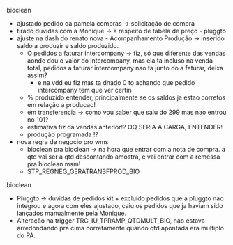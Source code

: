 bioclean
- ajustado pedido da pamela compras → solicitação de compra
- tirado duvidas com a Monique → a respeito de tabela de preço - pluggto
- ajuste na dash do renato nova - Acompanhamento Produção → inserido saldo a produzir e saldo produzido.
	- O pedidos a faturar intercompany → fiz, só que diferente das vendas aonde dou o valor do intercompany, mas ela ta incluso na venda total, pedidos a faturar intercompany nao ta junto do a faturar, deixa assim?
		- e na vdd eu fiz mas ta dnado 0 to achando que pedido intercompany tem que ver certin
	- % produzido entender, principalmente se os saldos ja estao corretos em relação a producao!
	- em transferencia → como vou saber que saiu do 299 mas nao entrou no 101?
	- estimativa fiz da vendas anterior!? OQ SERIA A CARGA, ENTENDER!
	- produção programada !?
- nova regra de negocio pro wms
	- bioclean pra bioclean → na hora que entrar com a nota de compra. a qtd vai ser a qtd descontando amostra, e vai entrar com a remessa pra bioclean msm!
	- STP_REGNEG_GERATRANSFPROD_BIO



bioclean
- Pluggto → duvidas de pedidos kit + excluido pedidos que a pluggto nao integrou e agora com eles ajustado, caiu os pedidos que ja haviam sido lançados manualmente pela Monique.
- Alteração na trigger TRG_IU_TPRAMP_QTDMULT_BIO, nao estava arredondando pra cima corretamente quando qtd apontada era multiplo do PA.